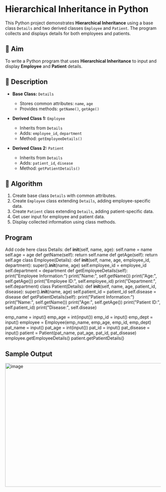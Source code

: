 # Hierarchical Inheritance in Python

This Python project demonstrates **Hierarchical Inheritance** using a base class `Details` and two derived classes `Employee` and `Patient`. The program collects and displays details for both employees and patients.

## 🎯 Aim

To write a Python program that uses **Hierarchical Inheritance** to input and display **Employee** and **Patient** details.

## 📘 Description

- **Base Class:** `Details`
  - Stores common attributes: `name`, `age`
  - Provides methods: `getName()`, `getAge()`

- **Derived Class 1:** `Employee`
  - Inherits from `Details`
  - Adds: `employee_id`, `department`
  - Method: `getEmployeeDetails()`

- **Derived Class 2:** `Patient`
  - Inherits from `Details`
  - Adds: `patient_id`, `disease`
  - Method: `getPatientDetails()`

## 🧠 Algorithm

1. Create base class `Details` with common attributes.
2. Create `Employee` class extending `Details`, adding employee-specific data.
3. Create `Patient` class extending `Details`, adding patient-specific data.
4. Get user input for employee and patient data.
5. Display collected information using class methods.

## Program
Add code here
class Details:
    def __init__(self, name, age):
        self.name = name
        self.age = age
    def getName(self):
        return self.name
    def getAge(self):
        return self.age
class Employee(Details):
    def __init__(self, name, age, employee_id, department):
        super().__init__(name, age)
        self.employee_id = employee_id
        self.department = department
    def getEmployeeDetails(self):
        print("Employee Information:")
        print("Name:", self.getName())
        print("Age:", self.getAge())
        print("Employee ID:", self.employee_id)
        print("Department:", self.department)
class Patient(Details):
    def __init__(self, name, age, patient_id, disease):
        super().__init__(name, age)
        self.patient_id = patient_id
        self.disease = disease
    def getPatientDetails(self):
        print("Patient Information:")
        print("Name:", self.getName())
        print("Age:", self.getAge())
        print("Patient ID:", self.patient_id)
        print("Disease:", self.disease)

emp_name = input()
emp_age = int(input())
emp_id = input()
emp_dept = input()
employee = Employee(emp_name, emp_age, emp_id, emp_dept)
pat_name = input()
pat_age = int(input())
pat_id = input()
pat_disease = input()
patient = Patient(pat_name, pat_age, pat_id, pat_disease)
employee.getEmployeeDetails()
patient.getPatientDetails()

## Sample Output
<img width="518" height="399" alt="image" src="https://github.com/user-attachments/assets/df66e98d-f9e4-4162-8065-8e5e156dc7bd" />


